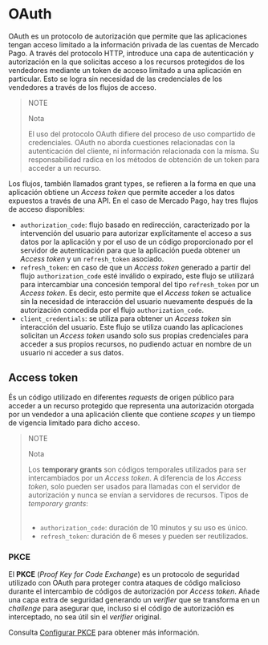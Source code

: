 # OAuth

OAuth es un protocolo de autorización que permite que las aplicaciones tengan acceso limitado a la información privada de las cuentas de Mercado Pago. A través del protocolo HTTP, introduce una capa de autenticación y autorización en la que solicitas acceso a los recursos protegidos de los vendedores mediante un token de acceso limitado a una aplicación en particular. Esto se logra sin necesidad de las credenciales de los vendedores a través de los flujos de acceso.

> NOTE
>
> Nota
>
> El uso del protocolo OAuth difiere del proceso de uso compartido de credenciales. OAuth no aborda cuestiones relacionadas con la autenticación del cliente, ni información relacionada con la misma. Su responsabilidad radica en los métodos de obtención de un token para acceder a un recurso.
 
Los flujos, también llamados grant types, se refieren a la forma en que una aplicación obtiene un _Access token_ que permite acceder a los datos expuestos a través de una API. En el caso de Mercado Pago, hay tres flujos de acceso disponibles: 

- `authorization_code`: flujo basado en redirección, caracterizado por la intervención del usuario para autorizar explícitamente el acceso a sus datos por la aplicación y por el uso de un código proporcionado por el servidor de autenticación para que la aplicación pueda obtener un _Access token_ y un `refresh_token` asociado.
- `refresh_token`: en caso de que un _Access token_ generado a partir del flujo `authorization_code` esté inválido o expirado, este flujo se utilizará para intercambiar una concesión temporal del tipo `refresh_token` por un _Access token_. Es decir, esto permite que el _Access token_ se actualice sin la necesidad de interacción del usuario nuevamente después de la autorización concedida por el flujo `authorization_code`.
- `client_credentials`: se utiliza para obtener un _Access token_ sin interacción del usuario. Este flujo se utiliza cuando las aplicaciones solicitan un _Access token_ usando solo sus propias credenciales para acceder a sus propios recursos, no pudiendo actuar en nombre de un usuario ni acceder a sus datos.

## Access token

És un código utilizado en diferentes _requests_ de origen público para acceder a un recurso protegido que representa una autorización otorgada por un vendedor a una aplicación cliente que contiene _scopes_ y un tiempo de vigencia limitado para dicho acceso.

> NOTE
>
> Nota
>
> Los **temporary grants** son códigos temporales utilizados para ser intercambiados por un _Access token_. A diferencia de los _Access token_, solo pueden ser usados para llamadas con el servidor de autorización y nunca se envían a servidores de recursos. Tipos de _temporary grants_:
> <br><br>
> - `authorization_code`: duración de 10 minutos y su uso es único.
> - `refresh_token`: duración de 6 meses y pueden ser reutilizados.

### PKCE 

El **PKCE** (_Proof Key for Code Exchange_) es un protocolo de seguridad utilizado con OAuth para proteger contra ataques de código malicioso durante el intercambio de códigos de autorización por _Access token_. Añade una capa extra de seguridad generando un _verifier_ que se transforma en un _challenge_ para asegurar que, incluso si el código de autorización es interceptado, no sea útil sin el _verifier_ original. 

Consulta [Configurar PKCE](/developers/es/docs/security/oauth/creation#bookmark_configurar_pkce) para obtener más información.